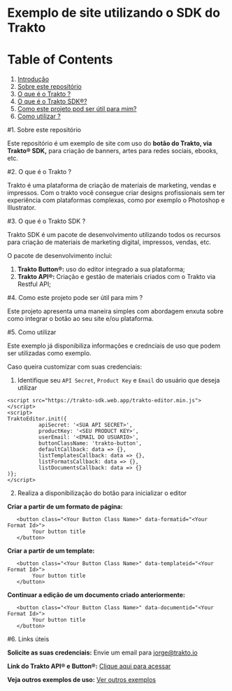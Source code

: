 # Exemplo de site utilizando o SDK do Trakto

# Table of Contents
1. [Introdução](#intro)
2. [Sobre este repositório](#about_repo)
3. [O que é o Trakto ?](#about_trakto)
4. [O que é o Trakto SDK®?](#about_trakto_sdk)
5. [Como este projeto pod ser útil para mim?](#useful)
6. [Como utilizar ?](#howto)

#1. Sobre este repositório

Este repositório é um exemplo de site com uso do **botão do Trakto, via Trakto® SDK,** para criação de banners, artes para redes sociais, ebooks, etc.

#2. O que é o Trakto ?

Trakto é uma plataforma de criação de materiais de marketing, vendas e impressos. Com o trakto você consegue criar designs profissionais sem ter experiência com plataformas complexas, como por exemplo o Photoshop e Illustrator.

#3. O que é o Trakto SDK ?

Trakto SDK é um pacote de desenvolvimento utilizando todos os recursos para criação de materiais de marketing digital, impressos, vendas, etc.

O pacote de desenvolvimento inclui:

1. **Trakto Button®:** uso do editor integrado a sua plataforma;
2. **Trakto API®:** Criação e gestão de materiais criados com o Trakto via Restful API;

#4. Como este projeto pode ser útil para mim ?

Este projeto apresenta uma maneira simples com abordagem enxuta sobre como integrar o botão ao seu site e/ou plataforma.

#5. Como utilizar

Este exemplo já disponibiliza informações e crednciais de uso que podem ser utilizadas como exemplo.

Caso queira customizar com suas credenciais:

1. Identifique seu `API Secret`, `Product Key` e `Email` do usuário que deseja utilizar

```
<script src="https://trakto-sdk.web.app/trakto-editor.min.js"></script>
<script>
TraktoEditor.init({
          apiSecret: '<SUA API SECRET>',
          productKey: '<SEU PRODUCT KEY>',
          userEmail: '<EMAIL DO USUARIO>',
          buttonClassName: 'trakto-button',
          defaultCallback: data => {},
          listTemplatesCallback: data => {},
          listFormatsCallback: data => {},
          listDocumentsCallback: data => {}
)};
</script>
```

2. Realiza a disponibilização do botão para inicializar o editor

**Criar a partir de um formato de página:**
```
   <button class="<Your Button Class Name>" data-formatid="<Your Format Id>"> 
        Your button title 
   </button>
```
**Criar a partir de um template:**
```
   <button class="<Your Button Class Name>" data-templateid="<Your Format Id>"> 
        Your button title 
   </button>
```
**Continuar a edição de um documento criado anteriormente:**
```
   <button class="<Your Button Class Name>" data-documentid="<Your Format Id>"> 
        Your button title 
   </button>
```
#6. Links úteis

**Solicite as suas credenciais:** Envie um email para jorge@trakto.io

**Link do Trakto API® e Button®:** [Clique aqui para acessar](https://traktoapi.docs.apiary.io/)

**Veja outros exemplos de uso:** [Ver outros exemplos](https://trakto.design)
